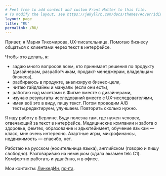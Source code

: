 ```yaml
---
# Feel free to add content and custom Front Matter to this file.
# To modify the layout, see https://jekyllrb.com/docs/themes/#overriding-theme-defaults
layout: page
title: "RU"
permalink: /RU/
---
```


Привет, я Мария Тихомирова, UX-писательница. Помогаю бизнесу общаться с клиентами через текст в интерфейсе.

Чтобы это делать, я:
- задаю много вопросов всем, кто принимает решения по продукту (дизайнерам, разработчикам, продакт-менеджерам, владельцам бизнеса),
- разбираюсь в продукте, анализирую бизнес-цели,
- читаю гайдлайны и мануалы (если они есть),
- работаю над макетами в Фигме вместе с дизайнерами,
- изучаю результаты исследований вместе с UX-исследователями,
- имея всё это в виду, пишу текст. Потом проводим A/B тесты,редактируем, улучшаем. Повторить сколько нужно.

Я ищу работу в Берлине. Буду полезна там, где нужен человек, отвечающий за текст в интерфейсе. Медицинские компании и забота о здоровье, фемтех, образование и эдьютейнмент, обучение языкам — класс, мне очень интересно. Азартные игры, микрофинансы, недвижимость — спасибо, нет.

Работаю на русском (носительница языка), английском (говорю и пишу свободно). Разговариваю на немецком (сдала экзамен telc C1). Комфортно работать и удалённо, и в офисе. 

Мои контакты: [ЛинкедИн](https://www.linkedin.com/in/mariiatikhomirova/), [почта](mailto:uxwrtr@gmail.com).